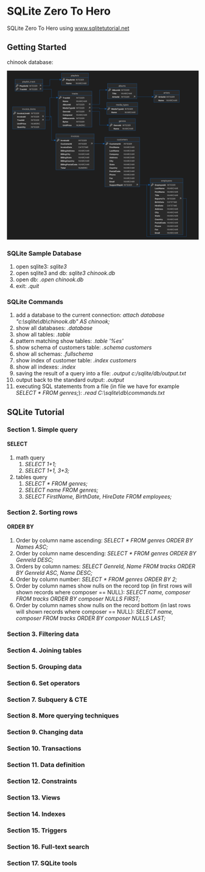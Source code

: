 # SQLite Zero To Hero

SQLite Zero To Hero using www.sqlitetutorial.net

## Getting Started

chinook database:

![alt text](image.png)

### SQLite Sample Database

1. open sqlite3: *sqlite3*
1. open sqlite3 and db: *sqlite3 chinook.db*
1. open db: *.open chinook.db*
1. exit: *.quit*

### SQLite Commands

1. add a database to the current connection: *attach database "c:\sqlite\db\chinook.db" AS chinook;*
1. show all databases: *.database*
1. show all tables: *.table*
1. pattern matching show tables: *.table '%es'*
1. show schema of customers table: *.schema customers*
1. show all schemas: *.fullschema*
1. show index of customer table: *.index customers*
1. show all indexes: *.index*
1. saving the result of a query into a file: *.output c:/sqlite/db/output.txt*
1. output back to the standard output: *.output*
1. executing SQL statements from a file (in file we have for example *SELECT * FROM genres;*): *.read C:\sqlite\db\commands.txt*

## SQLite Tutorial

### Section 1. Simple query

#### SELECT

1. math query
    1. *SELECT 1+1;*
    1. *SELECT 1+1, 3+3;*
1. tables query
    1. *SELECT * FROM genres;*
    1. *SELECT name FROM genres;*
    1. *SELECT FirstName, BirthDate, HireDate FROM employees;*

### Section 2. Sorting rows

#### ORDER BY

1. Order by column name ascending: *SELECT * FROM genres ORDER BY Names ASC;*
1. Order by column name descending: *SELECT * FROM genres ORDER BY GenreId DESC;*
1. Orders by column names: *SELECT GenreId, Name FROM tracks ORDER BY GenreId ASC, Name DESC;*
1. Order by column number: *SELECT * FROM genres ORDER BY 2;*
1. Order by column names show nulls on the record top (in first rows will shown records where composer == NULL): *SELECT name, composer FROM tracks ORDER BY composer NULLS FIRST;*
1. Order by column names show nulls on the record bottom  (in last rows will shown records where composer == NULL): *SELECT name, composer FROM tracks ORDER BY composer NULLS LAST;*

### Section 3. Filtering data

### Section 4. Joining tables

### Section 5. Grouping data

### Section 6. Set operators

### Section 7. Subquery & CTE

### Section 8. More querying techniques

### Section 9. Changing data

### Section 10. Transactions

### Section 11. Data definition

### Section 12. Constraints

### Section 13. Views

### Section 14. Indexes

### Section 15. Triggers

### Section 16. Full-text search

### Section 17. SQLite tools
